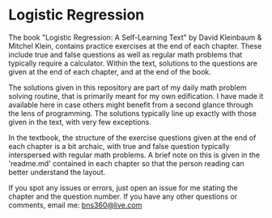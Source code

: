 # Logistic Regression

The book "Logistic Regression: A Self-Learning Text" by David Kleinbaum & Mitchel Klein, contains practice exercises at the end of each chapter. These include true and false questions as well as regular math problems that typically require a calculator. Within the text, solutions to the questions are given at the end of each chapter, and at the end of the book. 

The solutions given in this repository are part of my daily math problem solving routine, that is primarily meant for my own edification. I have made it available here in case others might benefit from a second glance through the lens of programming. The solutions typically line up exactly with those given in the text, with very few exceptions.

In the textbook, the structure of the exercise questions given at the end of each chapter is a bit archaic, with true and false question typically interspersed with regular math problems. A brief note on this is given in the 'readme.md' contained in each chapter so that the person reading can better understand the layout.

If you spot any issues or errors, just open an issue for me stating the chapter and the question number. If you have any other questions or comments, email me: bns360@live.com
